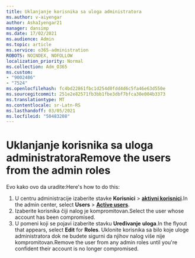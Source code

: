 ```yaml
---
title: Uklanjanje korisnika sa uloga administratora
ms.author: v-aiyengar
author: AshaIyengar21
manager: dansimp
ms.date: 17/02/2021
ms.audience: Admin
ms.topic: article
ms.service: o365-administration
ROBOTS: NOINDEX, NOFOLLOW
localization_priority: Normal
ms.collection: Adm_O365
ms.custom:
- "9002486"
- "7524"
ms.openlocfilehash: fc4bd22861fbc1d254d0fdd4d6c5fa46e63d550e
ms.sourcegitcommit: 251e2e82571fb3bb1fbe3dbf7bfca30e004b3373
ms.translationtype: MT
ms.contentlocale: sr-Latn-RS
ms.lasthandoff: 03/05/2021
ms.locfileid: "50483208"
---
```

# <a name="remove-the-users-from-the-admin-roles"></a><span data-ttu-id="ff54f-102">Uklanjanje korisnika sa uloga administratora</span><span class="sxs-lookup"><span data-stu-id="ff54f-102">Remove the users from the admin roles</span></span>

<span data-ttu-id="ff54f-103">Evo kako ovo da uradite:</span><span class="sxs-lookup"><span data-stu-id="ff54f-103">Here's how to do this:</span></span>

1. <span data-ttu-id="ff54f-104">U centru administracije izaberite stavke **Korisnici**  >  [**aktivni korisnici**](https://go.microsoft.com/fwlink/p/?linkid=834822).</span><span class="sxs-lookup"><span data-stu-id="ff54f-104">In the admin center, select **Users** > [**Active users**](https://go.microsoft.com/fwlink/p/?linkid=834822).</span></span>
1. <span data-ttu-id="ff54f-105">Izaberite korisnika čiji nalog je kompromitovan.</span><span class="sxs-lookup"><span data-stu-id="ff54f-105">Select the user whose account has been compromised.</span></span>
1. <span data-ttu-id="ff54f-106">U pomeni koji se pojavi izaberite stavku **Uređivanje** **uloga**.</span><span class="sxs-lookup"><span data-stu-id="ff54f-106">In the flyout that appears, select **Edit** for **Roles**.</span></span> <span data-ttu-id="ff54f-107">Uklonite korisnika sa bilo koje uloge administratora dok ne budete sigurni da njihov nalog više nije kompromitovan.</span><span class="sxs-lookup"><span data-stu-id="ff54f-107">Remove the user from any admin roles until you're confident their account is no longer compromised.</span></span>

